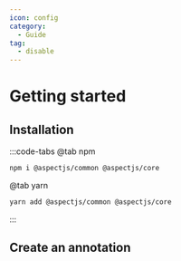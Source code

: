 ```yaml
---
icon: config
category:
  - Guide
tag:
  - disable
---
```


# Getting started

## Installation

:::code-tabs
@tab npm

```bash
npm i @aspectjs/common @aspectjs/core
```

@tab yarn

```bash
yarn add @aspectjs/common @aspectjs/core
```

:::

## Create an annotation

```js

```
